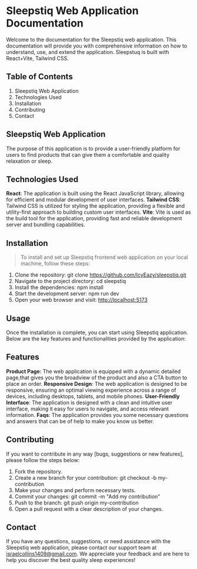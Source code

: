 # Sleepstiq Web Application Documentation

Welcome to the documentation for the Sleepstiq web application. This documentation will provide you with comprehensive information on how to understand, use, and extend the application. Sleepstuq is built with React+Vite, Tailwind CSS.

## Table of Contents

1. Sleepstiq Web Application
2. Technologies Used
3. Installation
4. Contributing
5. Contact

## Sleepstiq Web Application

The purpose of this application is to provide a user-friendly platform for users to find products that can give them a comfortable and quality relaxation or sleep.

## Technologies Used

**React**: The application is built using the React JavaScript library, allowing for efficient and modular development of user interfaces.
**Tailwind CSS**: Tailwind CSS is utilized for styling the application, providing a flexible and utility-first approach to building custom user interfaces.
**Vite**: Vite is used as the build tool for the application, providing fast and reliable development server and bundling capabilities.

## Installation

> To install and set up Sleepstiq frontend web application on your local machine, follow these steps:

1. Clone the repository: git clone <https://github.com/IcyEazy/sleepstiq.git>
2. Navigate to the project directory: cd sleepstiq
3. Install the dependencies: npm install
4. Start the development server: npm run dev
5. Open your web browser and visit: <http://localhost:5173>

## Usage

Once the installation is complete, you can start using Sleepstiq application. Below are the key features and functionalities provided by the application:

## Features

**Product Page**: The web application is equipped with a dynamic detailed page,that gives you the broadview of the product and also a CTA button to place an order.
**Responsive Design**: The web application is designed to be responsive, ensuring an optimal viewing experience across a range of devices, including desktops, tablets, and mobile phones.
**User-Friendly Interface**: The application is designed with a clean and intuitive user interface, making it easy for users to navigate, and access relevant information.
**Faqs**: The application provides you some necessary questions and answers that can be of help to make you know us better.

## Contributing

If you want to contribute in any way [bugs, suggestions or new features], please follow the steps below:

1. Fork the repository.
2. Create a new branch for your contribution: git checkout -b my-contribution
3. Make your changes and perform necessary tests.
4. Commit your changes: git commit -m "Add my contribution"
5. Push to the branch: git push origin my-contribution
6. Open a pull request with a clear description of your changes.

## Contact

If you have any questions, suggestions, or need assistance with the Sleepstiq web application, please contact our support team at <israelcollins1409@gmail.com>. We appreciate your feedback and are here to help you discover the best quality sleep experiences!
